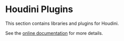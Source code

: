 Houdini Plugins
===============

This section contains libraries and plugins for Houdini.

See the [online documentation](http://openusd.org/docs/Houdini-USD-Plugins.html) for more details.
